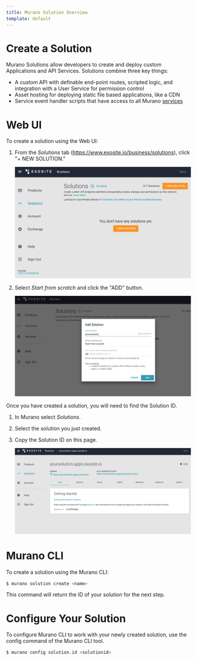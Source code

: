 ```yaml
---
title: Murano Solution Overview
template: default
---
```


# Create a Solution

Murano Solutions allow developers to create and deploy custom Applications and API Services. Solutions combine three key things:

* A custom API with definable end-point routes, scripted logic, and integration with a User Service for permission control
* Asset hosting for deploying static file based applications, like a CDN
* Service event handler scripts that have access to all Murano [services](/reference/services)

# Web UI

To create a solution using the Web UI:

1. From the *Solutions* tab (https://www.exosite.io/business/solutions), click "+ NEW SOLUTION." 

   ![new solution](/tutorials/hvac-tutorial/assets/new_solution.png)

2. Select *Start from scratch* and click the "ADD" button.

   ![new solution](/tutorials/hvac-tutorial/assets/new_solution_popup.png)

Once you have created a solution, you will need to find the Solution ID.

1. In Murano select *Solutions*.

2. Select the solution you just created.

3. Copy the Solution ID on this page.

   ![solutions tab](/tutorials/hvac-tutorial/assets/solutions_tab.png)

# Murano CLI

To create a solution using the Murano CLI:

```sh
$ murano solution create <name>
```

This command will return the ID of your solution for the next step.

# Configure Your Solution

To configure Murano CLI to work with your newly created solution, use the config command of the Murano CLI tool.

```sh
$ murano config solution.id <solutionid>
```
